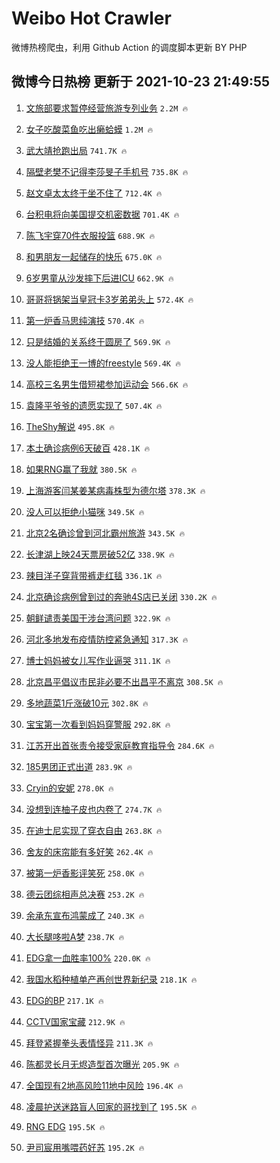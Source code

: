 # Weibo Hot Crawler 



微博热榜爬虫，利用 Github Action 的调度脚本更新 BY PHP 


## 微博今日热榜 更新于 2021-10-23 21:49:55 
1. [文旅部要求暂停经营旅游专列业务](https://s.weibo.com/weibo?q=%23%E6%96%87%E6%97%85%E9%83%A8%E8%A6%81%E6%B1%82%E6%9A%82%E5%81%9C%E7%BB%8F%E8%90%A5%E6%97%85%E6%B8%B8%E4%B8%93%E5%88%97%E4%B8%9A%E5%8A%A1%23&Refer=top) `2.2M 🔥` 

1. [女子吃酸菜鱼吃出癞蛤蟆](https://s.weibo.com/weibo?q=%23%E5%A5%B3%E5%AD%90%E5%90%83%E9%85%B8%E8%8F%9C%E9%B1%BC%E5%90%83%E5%87%BA%E7%99%9E%E8%9B%A4%E8%9F%86%23&Refer=top) `1.2M 🔥` 

1. [武大靖抢跑出局](https://s.weibo.com/weibo?q=%23%E6%AD%A6%E5%A4%A7%E9%9D%96%E6%8A%A2%E8%B7%91%E5%87%BA%E5%B1%80%23&Refer=top) `741.7K 🔥` 

1. [隔壁老樊不记得李莎旻子手机号](https://s.weibo.com/weibo?q=%23%E9%9A%94%E5%A3%81%E8%80%81%E6%A8%8A%E4%B8%8D%E8%AE%B0%E5%BE%97%E6%9D%8E%E8%8E%8E%E6%97%BB%E5%AD%90%E6%89%8B%E6%9C%BA%E5%8F%B7%23&Refer=top) `735.8K 🔥` 

1. [赵文卓太太终于坐不住了](https://s.weibo.com/weibo?q=%23%E8%B5%B5%E6%96%87%E5%8D%93%E5%A4%AA%E5%A4%AA%E7%BB%88%E4%BA%8E%E5%9D%90%E4%B8%8D%E4%BD%8F%E4%BA%86%23&Refer=top) `712.4K 🔥` 

1. [台积电将向美国提交机密数据](https://s.weibo.com/weibo?q=%23%E5%8F%B0%E7%A7%AF%E7%94%B5%E5%B0%86%E5%90%91%E7%BE%8E%E5%9B%BD%E6%8F%90%E4%BA%A4%E6%9C%BA%E5%AF%86%E6%95%B0%E6%8D%AE%23&Refer=top) `701.4K 🔥` 

1. [陈飞宇穿70件衣服投篮](https://s.weibo.com/weibo?q=%23%E9%99%88%E9%A3%9E%E5%AE%87%E7%A9%BF70%E4%BB%B6%E8%A1%A3%E6%9C%8D%E6%8A%95%E7%AF%AE%23&Refer=top) `688.9K 🔥` 

1. [和男朋友一起储存的快乐](https://s.weibo.com/weibo?q=%23%E5%92%8C%E7%94%B7%E6%9C%8B%E5%8F%8B%E4%B8%80%E8%B5%B7%E5%82%A8%E5%AD%98%E7%9A%84%E5%BF%AB%E4%B9%90%23&Refer=top) `675.0K 🔥` 

1. [6岁男童从沙发摔下后进ICU](https://s.weibo.com/weibo?q=%236%E5%B2%81%E7%94%B7%E7%AB%A5%E4%BB%8E%E6%B2%99%E5%8F%91%E6%91%94%E4%B8%8B%E5%90%8E%E8%BF%9BICU%23&Refer=top) `662.9K 🔥` 

1. [哥哥将锅架当皇冠卡3岁弟弟头上](https://s.weibo.com/weibo?q=%23%E5%93%A5%E5%93%A5%E5%B0%86%E9%94%85%E6%9E%B6%E5%BD%93%E7%9A%87%E5%86%A0%E5%8D%A13%E5%B2%81%E5%BC%9F%E5%BC%9F%E5%A4%B4%E4%B8%8A%23&Refer=top) `572.4K 🔥` 

1. [第一炉香马思纯演技](https://s.weibo.com/weibo?q=%23%E7%AC%AC%E4%B8%80%E7%82%89%E9%A6%99%E9%A9%AC%E6%80%9D%E7%BA%AF%E6%BC%94%E6%8A%80%23&Refer=top) `570.4K 🔥` 

1. [只是结婚的关系终于圆房了](https://s.weibo.com/weibo?q=%23%E5%8F%AA%E6%98%AF%E7%BB%93%E5%A9%9A%E7%9A%84%E5%85%B3%E7%B3%BB%E7%BB%88%E4%BA%8E%E5%9C%86%E6%88%BF%E4%BA%86%23&Refer=top) `569.9K 🔥` 

1. [没人能拒绝王一博的freestyle](https://s.weibo.com/weibo?q=%23%E6%B2%A1%E4%BA%BA%E8%83%BD%E6%8B%92%E7%BB%9D%E7%8E%8B%E4%B8%80%E5%8D%9A%E7%9A%84freestyle%23&Refer=top) `569.4K 🔥` 

1. [高校三名男生借短裙参加运动会](https://s.weibo.com/weibo?q=%23%E9%AB%98%E6%A0%A1%E4%B8%89%E5%90%8D%E7%94%B7%E7%94%9F%E5%80%9F%E7%9F%AD%E8%A3%99%E5%8F%82%E5%8A%A0%E8%BF%90%E5%8A%A8%E4%BC%9A%23&Refer=top) `566.6K 🔥` 

1. [袁隆平爷爷的遗愿实现了](https://s.weibo.com/weibo?q=%23%E8%A2%81%E9%9A%86%E5%B9%B3%E7%88%B7%E7%88%B7%E7%9A%84%E9%81%97%E6%84%BF%E5%AE%9E%E7%8E%B0%E4%BA%86%23&Refer=top) `507.4K 🔥` 

1. [TheShy解说](https://s.weibo.com/weibo?q=%23TheShy%E8%A7%A3%E8%AF%B4%23&Refer=top) `495.8K 🔥` 

1. [本土确诊病例6天破百](https://s.weibo.com/weibo?q=%23%E6%9C%AC%E5%9C%9F%E7%A1%AE%E8%AF%8A%E7%97%85%E4%BE%8B6%E5%A4%A9%E7%A0%B4%E7%99%BE%23&Refer=top) `428.1K 🔥` 

1. [如果RNG赢了我就](https://s.weibo.com/weibo?q=%23%E5%A6%82%E6%9E%9CRNG%E8%B5%A2%E4%BA%86%E6%88%91%E5%B0%B1%23&Refer=top) `380.5K 🔥` 

1. [上海游客闫某姜某病毒株型为德尔塔](https://s.weibo.com/weibo?q=%23%E4%B8%8A%E6%B5%B7%E6%B8%B8%E5%AE%A2%E9%97%AB%E6%9F%90%E5%A7%9C%E6%9F%90%E7%97%85%E6%AF%92%E6%A0%AA%E5%9E%8B%E4%B8%BA%E5%BE%B7%E5%B0%94%E5%A1%94%23&Refer=top) `378.3K 🔥` 

1. [没人可以拒绝小猫咪](https://s.weibo.com/weibo?q=%23%E6%B2%A1%E4%BA%BA%E5%8F%AF%E4%BB%A5%E6%8B%92%E7%BB%9D%E5%B0%8F%E7%8C%AB%E5%92%AA%23&Refer=top) `349.5K 🔥` 

1. [北京2名确诊曾到河北霸州旅游](https://s.weibo.com/weibo?q=%23%E5%8C%97%E4%BA%AC2%E5%90%8D%E7%A1%AE%E8%AF%8A%E6%9B%BE%E5%88%B0%E6%B2%B3%E5%8C%97%E9%9C%B8%E5%B7%9E%E6%97%85%E6%B8%B8%23&Refer=top) `343.5K 🔥` 

1. [长津湖上映24天票房破52亿](https://s.weibo.com/weibo?q=%23%E9%95%BF%E6%B4%A5%E6%B9%96%E4%B8%8A%E6%98%A024%E5%A4%A9%E7%A5%A8%E6%88%BF%E7%A0%B452%E4%BA%BF%23&Refer=top) `338.9K 🔥` 

1. [辣目洋子穿背带裤走红毯](https://s.weibo.com/weibo?q=%23%E8%BE%A3%E7%9B%AE%E6%B4%8B%E5%AD%90%E7%A9%BF%E8%83%8C%E5%B8%A6%E8%A3%A4%E8%B5%B0%E7%BA%A2%E6%AF%AF%23&Refer=top) `336.1K 🔥` 

1. [北京确诊病例曾到过的奔驰4S店已关闭](https://s.weibo.com/weibo?q=%23%E5%8C%97%E4%BA%AC%E7%A1%AE%E8%AF%8A%E7%97%85%E4%BE%8B%E6%9B%BE%E5%88%B0%E8%BF%87%E7%9A%84%E5%A5%94%E9%A9%B04S%E5%BA%97%E5%B7%B2%E5%85%B3%E9%97%AD%23&Refer=top) `330.2K 🔥` 

1. [朝鲜谴责美国干涉台湾问题](https://s.weibo.com/weibo?q=%23%E6%9C%9D%E9%B2%9C%E8%B0%B4%E8%B4%A3%E7%BE%8E%E5%9B%BD%E5%B9%B2%E6%B6%89%E5%8F%B0%E6%B9%BE%E9%97%AE%E9%A2%98%23&Refer=top) `322.9K 🔥` 

1. [河北多地发布疫情防控紧急通知](https://s.weibo.com/weibo?q=%23%E6%B2%B3%E5%8C%97%E5%A4%9A%E5%9C%B0%E5%8F%91%E5%B8%83%E7%96%AB%E6%83%85%E9%98%B2%E6%8E%A7%E7%B4%A7%E6%80%A5%E9%80%9A%E7%9F%A5%23&Refer=top) `317.3K 🔥` 

1. [博士妈妈被女儿写作业逼哭](https://s.weibo.com/weibo?q=%23%E5%8D%9A%E5%A3%AB%E5%A6%88%E5%A6%88%E8%A2%AB%E5%A5%B3%E5%84%BF%E5%86%99%E4%BD%9C%E4%B8%9A%E9%80%BC%E5%93%AD%23&Refer=top) `311.1K 🔥` 

1. [北京昌平倡议市民非必要不出昌平不离京](https://s.weibo.com/weibo?q=%23%E5%8C%97%E4%BA%AC%E6%98%8C%E5%B9%B3%E5%80%A1%E8%AE%AE%E5%B8%82%E6%B0%91%E9%9D%9E%E5%BF%85%E8%A6%81%E4%B8%8D%E5%87%BA%E6%98%8C%E5%B9%B3%E4%B8%8D%E7%A6%BB%E4%BA%AC%23&Refer=top) `308.5K 🔥` 

1. [多地蔬菜1斤涨破10元](https://s.weibo.com/weibo?q=%23%E5%A4%9A%E5%9C%B0%E8%94%AC%E8%8F%9C1%E6%96%A4%E6%B6%A8%E7%A0%B410%E5%85%83%23&Refer=top) `302.8K 🔥` 

1. [宝宝第一次看到妈妈穿警服](https://s.weibo.com/weibo?q=%23%E5%AE%9D%E5%AE%9D%E7%AC%AC%E4%B8%80%E6%AC%A1%E7%9C%8B%E5%88%B0%E5%A6%88%E5%A6%88%E7%A9%BF%E8%AD%A6%E6%9C%8D%23&Refer=top) `292.8K 🔥` 

1. [江苏开出首张责令接受家庭教育指导令](https://s.weibo.com/weibo?q=%23%E6%B1%9F%E8%8B%8F%E5%BC%80%E5%87%BA%E9%A6%96%E5%BC%A0%E8%B4%A3%E4%BB%A4%E6%8E%A5%E5%8F%97%E5%AE%B6%E5%BA%AD%E6%95%99%E8%82%B2%E6%8C%87%E5%AF%BC%E4%BB%A4%23&Refer=top) `284.6K 🔥` 

1. [185男团正式出道](https://s.weibo.com/weibo?q=%23185%E7%94%B7%E5%9B%A2%E6%AD%A3%E5%BC%8F%E5%87%BA%E9%81%93%23&Refer=top) `283.9K 🔥` 

1. [Cryin的安妮](https://s.weibo.com/weibo?q=%23Cryin%E7%9A%84%E5%AE%89%E5%A6%AE%23&Refer=top) `278.0K 🔥` 

1. [没想到连柚子皮也内卷了](https://s.weibo.com/weibo?q=%23%E6%B2%A1%E6%83%B3%E5%88%B0%E8%BF%9E%E6%9F%9A%E5%AD%90%E7%9A%AE%E4%B9%9F%E5%86%85%E5%8D%B7%E4%BA%86%23&Refer=top) `274.7K 🔥` 

1. [在迪士尼实现了穿衣自由](https://s.weibo.com/weibo?q=%23%E5%9C%A8%E8%BF%AA%E5%A3%AB%E5%B0%BC%E5%AE%9E%E7%8E%B0%E4%BA%86%E7%A9%BF%E8%A1%A3%E8%87%AA%E7%94%B1%23&Refer=top) `263.8K 🔥` 

1. [舍友的床帘能有多好笑](https://s.weibo.com/weibo?q=%23%E8%88%8D%E5%8F%8B%E7%9A%84%E5%BA%8A%E5%B8%98%E8%83%BD%E6%9C%89%E5%A4%9A%E5%A5%BD%E7%AC%91%23&Refer=top) `262.4K 🔥` 

1. [被第一炉香影评笑死](https://s.weibo.com/weibo?q=%23%E8%A2%AB%E7%AC%AC%E4%B8%80%E7%82%89%E9%A6%99%E5%BD%B1%E8%AF%84%E7%AC%91%E6%AD%BB%23&Refer=top) `258.0K 🔥` 

1. [德云团综相声总决赛](https://s.weibo.com/weibo?q=%23%E5%BE%B7%E4%BA%91%E5%9B%A2%E7%BB%BC%E7%9B%B8%E5%A3%B0%E6%80%BB%E5%86%B3%E8%B5%9B%23&Refer=top) `253.2K 🔥` 

1. [余承东宣布鸿蒙成了](https://s.weibo.com/weibo?q=%23%E4%BD%99%E6%89%BF%E4%B8%9C%E5%AE%A3%E5%B8%83%E9%B8%BF%E8%92%99%E6%88%90%E4%BA%86%23&Refer=top) `240.3K 🔥` 

1. [大长腿哆啦A梦](https://s.weibo.com/weibo?q=%23%E5%A4%A7%E9%95%BF%E8%85%BF%E5%93%86%E5%95%A6A%E6%A2%A6%23&Refer=top) `238.7K 🔥` 

1. [EDG拿一血胜率100%](https://s.weibo.com/weibo?q=%23EDG%E6%8B%BF%E4%B8%80%E8%A1%80%E8%83%9C%E7%8E%87100%25%23&Refer=top) `220.0K 🔥` 

1. [我国水稻种植单产再创世界新纪录](https://s.weibo.com/weibo?q=%23%E6%88%91%E5%9B%BD%E6%B0%B4%E7%A8%BB%E7%A7%8D%E6%A4%8D%E5%8D%95%E4%BA%A7%E5%86%8D%E5%88%9B%E4%B8%96%E7%95%8C%E6%96%B0%E7%BA%AA%E5%BD%95%23&Refer=top) `218.1K 🔥` 

1. [EDG的BP](https://s.weibo.com/weibo?q=%23EDG%E7%9A%84BP%23&Refer=top) `217.1K 🔥` 

1. [CCTV国家宝藏](https://s.weibo.com/weibo?q=%23CCTV%E5%9B%BD%E5%AE%B6%E5%AE%9D%E8%97%8F%23&Refer=top) `212.9K 🔥` 

1. [拜登紧握拳头表情怪异](https://s.weibo.com/weibo?q=%23%E6%8B%9C%E7%99%BB%E7%B4%A7%E6%8F%A1%E6%8B%B3%E5%A4%B4%E8%A1%A8%E6%83%85%E6%80%AA%E5%BC%82%23&Refer=top) `211.3K 🔥` 

1. [陈都灵长月无烬造型首次曝光](https://s.weibo.com/weibo?q=%23%E9%99%88%E9%83%BD%E7%81%B5%E9%95%BF%E6%9C%88%E6%97%A0%E7%83%AC%E9%80%A0%E5%9E%8B%E9%A6%96%E6%AC%A1%E6%9B%9D%E5%85%89%23&Refer=top) `205.9K 🔥` 

1. [全国现有2地高风险11地中风险](https://s.weibo.com/weibo?q=%23%E5%85%A8%E5%9B%BD%E7%8E%B0%E6%9C%892%E5%9C%B0%E9%AB%98%E9%A3%8E%E9%99%A911%E5%9C%B0%E4%B8%AD%E9%A3%8E%E9%99%A9%23&Refer=top) `196.4K 🔥` 

1. [凌晨护送迷路盲人回家的哥找到了](https://s.weibo.com/weibo?q=%23%E5%87%8C%E6%99%A8%E6%8A%A4%E9%80%81%E8%BF%B7%E8%B7%AF%E7%9B%B2%E4%BA%BA%E5%9B%9E%E5%AE%B6%E7%9A%84%E5%93%A5%E6%89%BE%E5%88%B0%E4%BA%86%23&Refer=top) `195.5K 🔥` 

1. [RNG EDG](https://s.weibo.com/weibo?q=%23RNG%20EDG%23&Refer=top) `195.5K 🔥` 

1. [尹司宸用嘴喂药好苏](https://s.weibo.com/weibo?q=%23%E5%B0%B9%E5%8F%B8%E5%AE%B8%E7%94%A8%E5%98%B4%E5%96%82%E8%8D%AF%E5%A5%BD%E8%8B%8F%23&Refer=top) `195.2K 🔥` 

